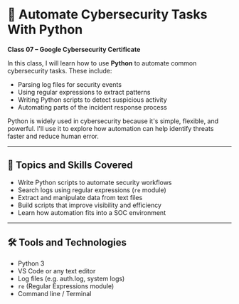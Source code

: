 # 🐍 Automate Cybersecurity Tasks With Python

**Class 07 – Google Cybersecurity Certificate**

In this class, I will learn how to use **Python** to automate common cybersecurity tasks. These include:

- Parsing log files for security events  
- Using regular expressions to extract patterns  
- Writing Python scripts to detect suspicious activity  
- Automating parts of the incident response process  

Python is widely used in cybersecurity because it's simple, flexible, and powerful. I'll use it to explore how automation can help identify threats faster and reduce human error.

---

## 🧠 Topics and Skills Covered

- Write Python scripts to automate security workflows  
- Search logs using regular expressions (`re` module)  
- Extract and manipulate data from text files  
- Build scripts that improve visibility and efficiency  
- Learn how automation fits into a SOC environment  

---

## 🛠️ Tools and Technologies

- Python 3  
- VS Code or any text editor  
- Log files (e.g. auth.log, system logs)  
- `re` (Regular Expressions module)  
- Command line / Terminal  
